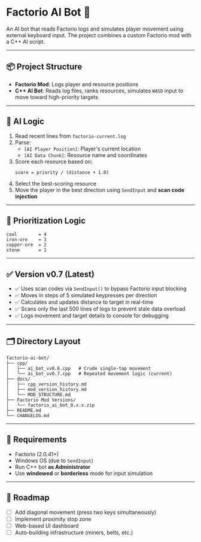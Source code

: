 # Factorio AI Bot 🤖

An AI bot that reads Factorio logs and simulates player movement using external keyboard input. The project combines a custom Factorio mod with a C++ AI script.

---

## 📦 Project Structure

- **Factorio Mod**: Logs player and resource positions
- **C++ AI Bot**: Reads log files, ranks resources, simulates `WASD` input to move toward high-priority targets

---

## 🔁 AI Logic

1. Read recent lines from `factorio-current.log`
2. Parse:
   - `[AI Player Position]`: Player's current location
   - `[AI Data Chunk]`: Resource name and coordinates
3. Score each resource based on:
   ```
   score = priority / (distance + 1.0)
   ```
4. Select the best-scoring resource
5. Move the player in the best direction using `SendInput` and **scan code injection**

---

## 🧠 Prioritization Logic

```
coal        = 4
iron-ore    = 3
copper-ore  = 2
stone       = 1
```

---

## ✅ Version v0.7 (Latest)

- ✅ Uses scan codes via `SendInput()` to bypass Factorio input blocking
- ✅ Moves in steps of 5 simulated keypresses per direction
- ✅ Calculates and updates distance to target in real-time
- ✅ Scans only the last 500 lines of logs to prevent stale data overload
- ✅ Logs movement and target details to console for debugging

---

## 🗂 Directory Layout

```
factorio-ai-bot/
├── cpp/
│   ├── ai_bot_vv0.6.cpp   # Crude single-tap movement
│   └── ai_bot_vv0.7.cpp   # Repeated movement logic (current)
├── docs/
│   ├── cpp_version_history.md
│   ├── mod_version_history.md
│   └── MOD_STRUCTURE.md
├── Factorio Mod Versions/
│   └── factorio_ai_bot_0.x.x.zip
├── README.md
└── CHANGELOG.md
```

---

## 🔧 Requirements

- Factorio (2.0.41+)
- Windows OS (due to `SendInput`)
- Run C++ bot **as Administrator**
- Use **windowed** or **borderless** mode for input simulation

---

## 🚀 Roadmap

- [ ] Add diagonal movement (press two keys simultaneously)
- [ ] Implement proximity stop zone
- [ ] Web-based UI dashboard
- [ ] Auto-building infrastructure (miners, belts, etc.)
